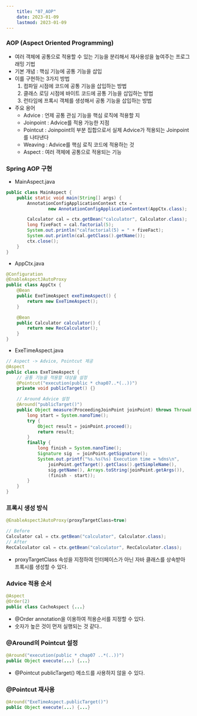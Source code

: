 ```yaml
---
    title: "07_AOP"
    date: 2023-01-09
    lastmod: 2023-01-09
---
```


### AOP (Aspect Oriented Programming)

- 여러 객체에 공통으로 적용할 수 있는 기능을 분리해서 재사용성을 높여주는 프로그래밍 기법
- 기본 개념 : 핵심 기능에 공통 기능을 삽입
- 이를 구현하는 3가지 방법
  1. 컴파일 시점에 코드에 공통 기능을 삽입하는 방법
  2. 클래스 로딩 시점에 바이트 코드에 공통 기능을 삽입하는 방법
  3. 런타임에 프록시 객체를 생성해서 공통 기능을 삽입하는 방법
- 주요 용어
  - Advice : 언제 공통 관심 기능을 핵심 로직에 적용할 지
  - Joinpoint : Advice를 적용 가능한 지점
  - Pointcut : Joinpoint의 부분 집합으로서 실제 Advice가 적용되는 Joinpoint를 나타낸다
  - Weaving : Advice를 핵심 로직 코드에 적용하는 것
  - Aspect : 여러 객체에 공통으로 적용되는 기능

### Spring AOP 구현

- MainAspect.java

```java
public class MainAspect {
	public static void main(String[] args) {
		AnnotationConfigApplicationContext ctx =
				new AnnotationConfigApplicationContext(AppCtx.class);

		Calculator cal = ctx.getBean("calculator", Calculator.class);
		long fiveFact = cal.factorial(5);
		System.out.println("calfactorial(5) = " + fiveFact);
		System.out.println(cal.getClass().getName());
		ctx.close();
	}
}
```

- AppCtx.java

```java
@Configuration
@EnableAspectJAutoProxy
public class AppCtx {
	@Bean
	public ExeTimeAspect exeTimeAspect() {
		return new ExeTimeAspect();
	}

	@Bean
	public Calculator calculator() {
		return new RecCalculator();
	}
}
```

- ExeTimeAspect.java

```java
// Aspect -> Advice, Pointcut 제공
@Aspect
public class ExeTimeAspect {
    // 공통 기능을 적용할 대상을 설정
	@Pointcut("execution(public * chap07..*(..))")
	private void publicTarget() {}

    // Around Advice 설정
	@Around("publicTarget()")
	public Object measure(ProceedingJoinPoint joinPoint) throws Throwable {
		long start = System.nanoTime();
		try {
			Object result = joinPoint.proceed();
			return result;
		}
		finally {
			long finish = System.nanoTime();
			Signature sig  = joinPoint.getSignature();
			System.out.printf("%s.%s(%s) Execution time = %dns\n",
				joinPoint.getTarget().getClass().getSimpleName(),
				sig.getName(), Arrays.toString(joinPoint.getArgs()),
				(finish - start));
		}
	}
}
```

### 프록시 생성 방식

```java
@EnableAspectJAutoProxy(proxyTargetClass=true)
```

```java
// Before
Calculator cal = ctx.getBean("calculator", Calculator.class);
// After
RecCalculator cal = ctx.getBean("calculator", RecCalculator.class);
```

- proxyTargetClass 속성을 지정하여 인터페이스가 아닌 자바 클래스를 상속받아 프록시를 생성할 수 있다.

### Advice 적용 순서

```java
@Aspect
@Order(2)
public class CacheAspect {...}
```

- @Order annotation을 이용하여 적용순서를 지정할 수 있다.
- 숫자가 높은 것이 먼저 실행되는 것 같다..

### @Around의 Pointcut 설정

```java
@Around("execution(public * chap07 ..*(..))")
public Object execute(...) {...}
```

- @Pointcut publicTarget() 메소드를 사용하지 않을 수 있다.

### @Pointcut 재사용

```java
@Around("ExeTimeAspect.publicTarget()")
public Object execute(...) {...}
```
